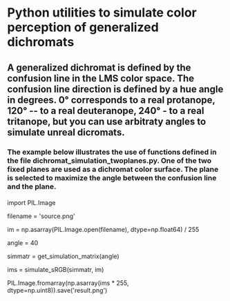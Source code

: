 # Python utilities to simulate color perception of generalized dichromats
## A generalized dichromat is defined by the confusion line in the LMS color space. The confusion line direction is defined by a hue angle in degrees. 0° corresponds to a real protanope, 120° -- to a real deuteranope, 240° - to a real tritanope, but you can use arbitraty angles to simulate unreal dicromats.
### The example below illustrates the use of functions defined in the file dichromat_simulation_twoplanes.py. One of the two fixed planes are used as a dichromat color surface. The plane is selected to maximize the angle between the confusion line and the plane.

#### 
import PIL.Image

filename = 'source.png'

im = np.asarray(PIL.Image.open(filename), dtype=np.float64) / 255

angle = 40

simmatr = get_simulation_matrix(angle)

ims = simulate_sRGB(simmatr, im)

PIL.Image.fromarray(np.asarray(ims * 255, dtype=np.uint8)).save('result.png')
